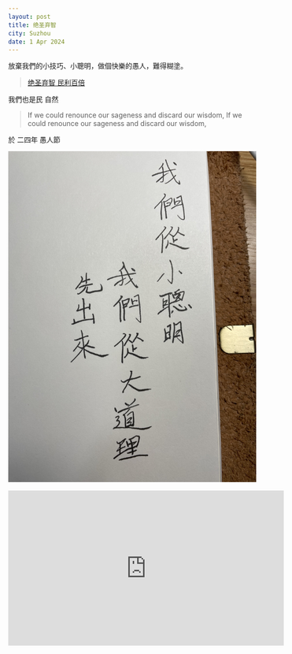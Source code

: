 ```yaml
---
layout: post
title: 绝圣弃智
city: Suzhou
date: 1 Apr 2024
---
```


放棄我們的小技巧、小聰明，做個快樂的愚人，難得糊塗。

> [绝圣弃智 民利百倍](https://ctext.org/dictionary.pl?if=gb&id=11610&remap=gb)

我們也是民 自然

> If we could renounce our sageness and discard our wisdom, If we could renounce our sageness and discard our wisdom,

於 二四年 愚人節

![IMG_4588.jpg](./IMG_4588.jpg)

<iframe width="560" height="315" src="https://www.youtube.com/embed/0Rk099vYgDo?si=A9xdcaomo9A_iRzx" title="YouTube video player" frameborder="0" allow="accelerometer; autoplay; clipboard-write; encrypted-media; gyroscope; picture-in-picture; web-share" referrerpolicy="strict-origin-when-cross-origin" allowfullscreen></iframe>
